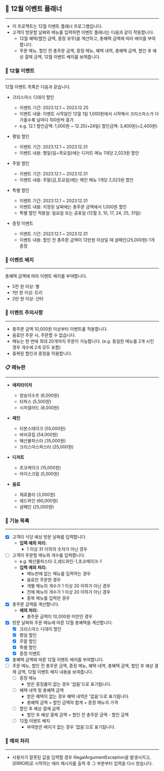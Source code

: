 ## 📆 12월 이벤트 플래너

---
- 이 프로젝트는 12월 이벤트 플래너 프로그램입니다.
- 고객이 방문할 날짜와 메뉴를 입력하면 이벤트 플래너는 다음과 같이 작동합니다.
  - 12월 혜택(할인 금액, 증정 유무)을 계산하고, 총혜택 금액에 따라 배지를 부여합니다.
  - 주문 메뉴, 할인 전 총주문 금액, 증정 메뉴, 혜택 내역, 총혜택 금액, 할인 후 예상 결제 금액, 12월 이벤트 배지를 보여줍니다.
  

### 🎁 12월 이벤트

---
12월 이벤트 목록은 다음과 같습니다.

- 크리스마스 디데이 할인 
  - 이벤트 기간: 2023.12.1 ~ 2023.12.25 
  - 이벤트 내용: 이벤트 시작일인 12월 1일 1,000원에서 시작해서 크리스마스가 다가올수록 날마다 100원씩 증가 
  - e.g. 12.1 할인금액: 1,000원 ~ 12.25(+24일) 할인금액: 3,400원(+2,400원)

- 평일 할인
  - 이벤트 기간: 2023.12.1 ~ 2023.12.31
  - 이벤트 내용: 평일(일~목요일)에는 디저트 메뉴 1개당 2,023원 할인

- 주말 할인
  - 이벤트 기간: 2023.12.1 ~ 2023.12.31
  - 이벤트 내용: 주말(금,토요일)에는 메인 메뉴 1개당 2,023원 할인

- 특별 할인
  - 이벤트 기간: 2023.12.1 ~ 2023.12.31
  - 이벤트 내용: 지정된 날짜에는 총주문 금액에서 1,000원 할인
  - 특별 할인 적용일: 일요일 또는 공휴일 (12월 3, 10, 17, 24, 25, 31일)

- 증정 이벤트
  - 이벤트 기간: 2023.12.1 ~ 2023.12.31 
  - 이벤트 내용: 할인 전 총주문 금액이 12만원 이상일 때 샴페인(25,000원) 1개 증정 


### 🎄 이벤트 배지

---
총혜택 금액에 따라 이벤트 배지를 부여합니다.
- 5천 원 이상: 별 
- 1만 원 이상: 트리
- 2만 원 이상: 산타


### 📌 이벤트 주의사항

---
- 총주문 금액 10,000원 이상부터 이벤트를 적용합니다. 
- 음료만 주문 시, 주문할 수 없습니다.
- 메뉴는 한 번에 최대 20개까지 주문이 가능합니다. (e.g. 동일한 메뉴를 2개 시킨 경우 개수에 2개 모두 포함)
- 중복된 할인과 증정을 허용합니다.


### 📋 메뉴판

---
- **애피타이저**
  - 양송이수프 (6,000원)
  - 타파스 (5,500원)
  - 시저샐러드 (8,000원)

- **메인**
  - 티본스테이크 (55,000원)
  - 바비큐립 (54,000원)
  - 해산물파스타 (35,000원)
  - 크리스마스파스타 (25,000원)

- **디저트**
  - 초코케이크 (15,000원)
  - 아이스크림 (5,000원)

- **음료**
  - 제로콜라 (3,000원)
  - 레드와인 (60,000원)
  - 샴페인 (25,000원)


### 🔎 기능 목록

---
- [x] 고객이 식당 예상 방문 날짜를 입력합니다.
  - **입력 예외 처리:**
    - 1 이상 31 이하의 숫자가 아닌 경우
- [ ] 고객이 주문할 메뉴와 개수를 입력합니다. 
  - e.g. 해산물파스타-2,레드와인-1,초코케이크-1
  - **입력 예외 처리:**
    - 메뉴판에 없는 메뉴를 입력하는 경우
    - 음료만 주문한 경우
    - 개별 메뉴의 개수가 1 이상 20 이하가 아닌 경우
    - 전체 메뉴의 개수가 1 이상 20 이하가 아닌 경우
    - 중복 메뉴를 입력한 경우
- [x] 총주문 금액을 계산합니다.
  - **예외 처리:**
    - 총주문 금액이 10,000원 미만인 경우
- [x] 방문 날짜와 주문 메뉴에 따른 12월 총혜택을 계산합니다.
  - [x] 크리스마스 디데이 할인
  - [x] 평일 할인
  - [x] 주말 할인
  - [x] 특별 할인
  - [x] 증정 이벤트
- [x] 총혜택 금액에 따른 12월 이벤트 배지를 부여합니다.
- [ ] 주문 메뉴, 할인 전 총주문 금액, 증정 메뉴, 혜택 내역, 총혜택 금액, 할인 후 예상 결제 금액, 12월 이벤트 배지 내용을 보여줍니다.
  - [ ] 증정 메뉴
    - 받은 증정품이 없는 경우 '없음'으로 표기됩니다.
  - [ ] 혜택 내역 및 총혜택 금액
    - 받은 혜택이 없는 경우 혜택 내역은 '없음'으로 표기됩니다.
    - 총혜택 금액 = 할인 금액의 합계 + 증정 메뉴의 가격
  - [ ] 할인 후 예상 결제 금액
    - 할인 후 예상 결제 금액 = 할인 전 총주문 금액 - 할인 금액
  - [ ] 12월 이벤트 배지
    - 부여받은 배지가 없는 경우 '없음'으로 표기됩니다.


### 🧨 예외 처리

---
- 사용자가 잘못된 값을 입력할 경우 IllegalArgumentException을 발생시키고, [ERROR]로 시작하는 에러 메시지를 출력 후 그 부분부터 입력을 다시 받습니다.